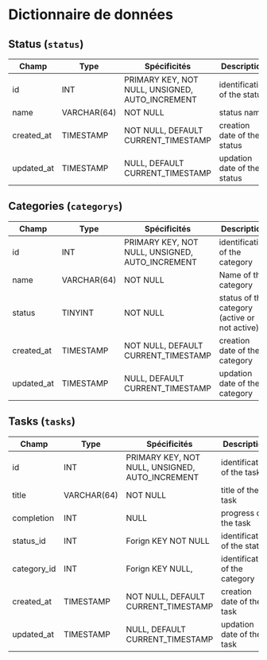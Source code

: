 # Dictionnaire de données

## Status (`status`)

|Champ|Type|Spécificités|Description|
|-|-|-|-|
|id|INT|PRIMARY KEY, NOT NULL, UNSIGNED, AUTO_INCREMENT|identification of the status|
|name|VARCHAR(64)|NOT NULL|status name|
|created_at|TIMESTAMP|NOT NULL, DEFAULT CURRENT_TIMESTAMP|creation date of the status|
|updated_at|TIMESTAMP| NULL, DEFAULT CURRENT_TIMESTAMP|updation date of the status|

## Categories (`categorys`)

|Champ|Type|Spécificités|Description|
|-|-|-|-|
|id|INT|PRIMARY KEY, NOT NULL, UNSIGNED, AUTO_INCREMENT|identification of the category|
|name|VARCHAR(64)|NOT NULL|Name of the category|
|status|TINYINT|NOT NULL|status of the category (active or not active)|
|created_at|TIMESTAMP|NOT NULL, DEFAULT CURRENT_TIMESTAMP|creation date of the category|
|updated_at|TIMESTAMP|NULL, DEFAULT CURRENT_TIMESTAMP|updation date of the category|

## Tasks (`tasks`)

|Champ|Type|Spécificités|Description|
|-|-|-|-|
|id|INT|PRIMARY KEY, NOT NULL, UNSIGNED, AUTO_INCREMENT|identification of the task|
|title|VARCHAR(64)|NOT NULL|title of the task|
|completion|INT|NULL|progress of the task|
|status_id|INT|Forign KEY NOT NULL|identification of the status|
|category_id|INT|Forign KEY  NULL, |identification of the category|
|created_at|TIMESTAMP|NOT NULL, DEFAULT CURRENT_TIMESTAMP|creation date of the task|
|updated_at|TIMESTAMP| NULL, DEFAULT CURRENT_TIMESTAMP|updation date of the task|
